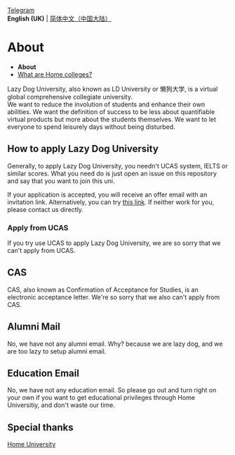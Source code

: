 [Telegram](https://t.me/lduniver)  
**English (UK)** | [简体中文（中国大陆）](README-zh-cn.md)

# About

- **About**
- [What are Home colleges?](Colleges.md)

Lazy Dog University, also known as LD University or 懒狗大学, is a virtual global comprehensive collegiate university.  
We want to reduce the involution of students and enhance their own abilities.
We want the definition of success to be less about quantifiable virtual products but more about the students themselves.
We want to let everyone to spend leisurely days without being disturbed.

## How to apply Lazy Dog University

Generally, to apply Lazy Dog University, you needn't UCAS system, IELTS or similar scores.
What you need do is just open an issue on this repository and say that you want to join this uni.

If your application is accepted, you will receive an offer email with an invitation link.
Alternatively, you can try [this link](https://github.com/orgs/LD-University/invitation?via_email=1).
If neither work for you, please contact us directly.

### Apply from UCAS

If you try use UCAS to apply Lazy Dog University, we are so sorry that we can't apply from UCAS.

## CAS

CAS, also known as Confirmation of Acceptance for Studies, is an electronic acceptance letter.
We're so sorry that we also can't apply from CAS.

## Alumni Mail

No, we have not any alumni email. Why? because we are lazy dog, and we are too lazy to setup alumni email.

## Education Email

No, we have not any education email. So please go out and turn right on your own if you want to get educational privileges through Home Universitiy, and don't waste our time.  
  
## Special thanks  
  
[Home University](https://github.com/HMUniversity)
